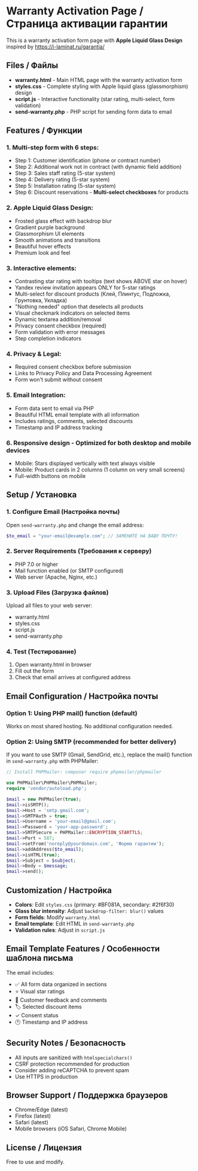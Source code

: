 # Warranty Activation Page / Страница активации гарантии

This is a warranty activation form page with **Apple Liquid Glass Design** inspired by https://i-laminat.ru/garantia/

## Files / Файлы

- **warranty.html** - Main HTML page with the warranty activation form
- **styles.css** - Complete styling with Apple liquid glass (glassmorphism) design
- **script.js** - Interactive functionality (star rating, multi-select, form validation)
- **send-warranty.php** - PHP script for sending form data to email

## Features / Функции

### 1. **Multi-step form** with 6 steps:
   - Step 1: Customer identification (phone or contract number)
   - Step 2: Additional work not in contract (with dynamic field addition)
   - Step 3: Sales staff rating (5-star system)
   - Step 4: Delivery rating (5-star system)
   - Step 5: Installation rating (5-star system)
   - Step 6: Discount reservations - **Multi-select checkboxes** for products

### 2. **Apple Liquid Glass Design**:
   - Frosted glass effect with backdrop blur
   - Gradient purple background
   - Glassmorphism UI elements
   - Smooth animations and transitions
   - Beautiful hover effects
   - Premium look and feel

### 3. **Interactive elements**:
   - Contrasting star rating with tooltips (text shows ABOVE star on hover)
   - Yandex review invitation appears ONLY for 5-star ratings
   - Multi-select for discount products (Клей, Плинтус, Подложка, Грунтовка, Укладка)
   - "Nothing needed" option that deselects all products
   - Visual checkmark indicators on selected items
   - Dynamic textarea addition/removal
   - Privacy consent checkbox (required)
   - Form validation with error messages
   - Step completion indicators

### 4. **Privacy & Legal**:
   - Required consent checkbox before submission
   - Links to Privacy Policy and Data Processing Agreement
   - Form won't submit without consent

### 5. **Email Integration**:
   - Form data sent to email via PHP
   - Beautiful HTML email template with all information
   - Includes ratings, comments, selected discounts
   - Timestamp and IP address tracking

### 6. **Responsive design** - Optimized for both desktop and mobile devices
   - Mobile: Stars displayed vertically with text always visible
   - Mobile: Product cards in 2 columns (1 column on very small screens)
   - Full-width buttons on mobile

## Setup / Установка

### 1. Configure Email (Настройка почты)

Open `send-warranty.php` and change the email address:

```php
$to_email = "your-email@example.com"; // ЗАМЕНИТЕ НА ВАШУ ПОЧТУ!
```

### 2. Server Requirements (Требования к серверу)

- PHP 7.0 or higher
- Mail function enabled (or SMTP configured)
- Web server (Apache, Nginx, etc.)

### 3. Upload Files (Загрузка файлов)

Upload all files to your web server:
- warranty.html
- styles.css
- script.js
- send-warranty.php

### 4. Test (Тестирование)

1. Open warranty.html in browser
2. Fill out the form
3. Check that email arrives at configured address

## Email Configuration / Настройка почты

### Option 1: Using PHP mail() function (default)
Works on most shared hosting. No additional configuration needed.

### Option 2: Using SMTP (recommended for better delivery)

If you want to use SMTP (Gmail, SendGrid, etc.), replace the mail() function in `send-warranty.php` with PHPMailer:

```php
// Install PHPMailer: composer require phpmailer/phpmailer

use PHPMailer\PHPMailer\PHPMailer;
require 'vendor/autoload.php';

$mail = new PHPMailer(true);
$mail->isSMTP();
$mail->Host = 'smtp.gmail.com';
$mail->SMTPAuth = true;
$mail->Username = 'your-email@gmail.com';
$mail->Password = 'your-app-password';
$mail->SMTPSecure = PHPMailer::ENCRYPTION_STARTTLS;
$mail->Port = 587;
$mail->setFrom('noreply@yourdomain.com', 'Форма гарантии');
$mail->addAddress($to_email);
$mail->isHTML(true);
$mail->Subject = $subject;
$mail->Body = $message;
$mail->send();
```

## Customization / Настройка

- **Colors**: Edit `styles.css` (primary: #BF081A, secondary: #2f6f30)
- **Glass blur intensity**: Adjust `backdrop-filter: blur()` values
- **Form fields**: Modify `warranty.html`
- **Email template**: Edit HTML in `send-warranty.php`
- **Validation rules**: Adjust in `script.js`

## Email Template Features / Особенности шаблона письма

The email includes:
- ✅ All form data organized in sections
- ⭐ Visual star ratings
- 💬 Customer feedback and comments
- 🏷️ Selected discount items
- ✓ Consent status
- 🕐 Timestamp and IP address

## Security Notes / Безопасность

- All inputs are sanitized with `htmlspecialchars()`
- CSRF protection recommended for production
- Consider adding reCAPTCHA to prevent spam
- Use HTTPS in production

## Browser Support / Поддержка браузеров

- Chrome/Edge (latest)
- Firefox (latest)
- Safari (latest)
- Mobile browsers (iOS Safari, Chrome Mobile)

## License / Лицензия

Free to use and modify.
